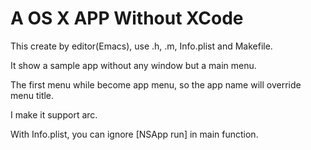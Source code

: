 A OS X APP Without XCode
========================
This create by editor(Emacs), use .h, .m, Info.plist and Makefile.

It show a sample app without any window but a main menu.

The first menu while become app menu, so the app name will override
menu title.

I make it support arc.

With Info.plist, you can ignore [NSApp run] in main function.
